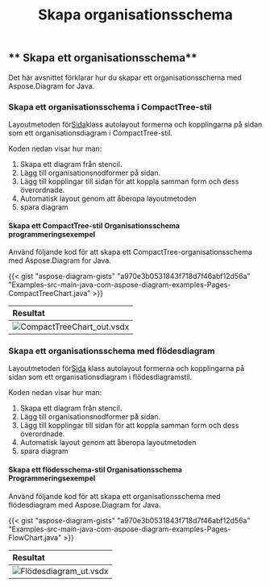 ﻿---
title: Skapa organisationsschema
type: docs
weight: 100
url: /sv/java/create-organization-chart/
description: Det här avsnittet förklarar hur du skapar ett organisationsschema med Aspose.Diagram for Java.
---
## ** Skapa ett organisationsschema**
Det här avsnittet förklarar hur du skapar ett organisationsschema med Aspose.Diagram for Java.
### **Skapa ett organisationsschema i CompactTree-stil**
 Layoutmetoden för[Sida](https://reference.aspose.com/diagram/java/com.aspose.diagram/Page)klass autolayout formerna och kopplingarna på sidan som ett organisationsdiagram i CompactTree-stil.

Koden nedan visar hur man:

1. Skapa ett diagram från stencil.
1. Lägg till organisationsnodformer på sidan.
1. Lägg till kopplingar till sidan för att koppla samman form och dess överordnade.
1. Automatisk layout genom att åberopa layoutmetoden
1. spara diagram
#### **Skapa ett CompactTree-stil Organisationsschema programmeringsexempel**
Använd följande kod för att skapa ett CompactTree-organisationsschema med Aspose.Diagram for Java.

{{< gist "aspose-diagram-gists" "a970e3b0531843f718d7f46abf12d56a" "Examples-src-main-java-com-aspose-diagram-examples-Pages-CompactTreeChart.java" >}}

|**Resultat**|
|:- |
|![CompactTreeChart_out.vsdx](CompactTreeChart.png)|

### **Skapa ett organisationsschema med flödesdiagram**
 Layoutmetoden för[Sida](https://reference.aspose.com/diagram/java/com.aspose.diagram/Page) klass autolayout formerna och kopplingarna på sidan som ett organisationsdiagram i flödesdiagramstil.

Koden nedan visar hur man:

1. Skapa ett diagram från stencil.
1. Lägg till organisationsnodformer på sidan.
1. Lägg till kopplingar till sidan för att koppla samman form och dess överordnade.
1. Automatisk layout genom att åberopa layoutmetoden
1. spara diagram
#### **Skapa ett flödesschema-stil Organisationsschema Programmeringsexempel**
Använd följande kod för att skapa ett organisationsschema med flödesdiagram med Aspose.Diagram for Java.

{{< gist "aspose-diagram-gists" "a970e3b0531843f718d7f46abf12d56a" "Examples-src-main-java-com-aspose-diagram-examples-Pages-FlowChart.java" >}}

|**Resultat**|
|:- |
|![Flödesdiagram_ut.vsdx](FlowChart.png)|
